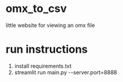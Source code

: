 # omx_to_csv
little website for viewing an omx file

# run instructions
1) install requirements.txt
2) streamlit run main.py --server.port=8888
